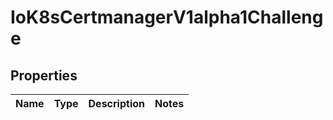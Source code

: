 
# IoK8sCertmanagerV1alpha1Challenge

## Properties
Name | Type | Description | Notes
------------ | ------------- | ------------- | -------------



